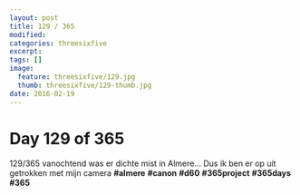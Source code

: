 ```yaml
---
layout: post
title: 129 / 365
modified:
categories: threesixfive
excerpt:
tags: []
image:
  feature: threesixfive/129.jpg
  thumb: threesixfive/129-thumb.jpg
date: 2016-02-19
---
```


# Day 129 of 365

129/365 vanochtend was er dichte mist in Almere... Dus ik ben er op uit getrokken met mijn camera **\#almere** **\#canon** **\#d60** **\#365project** **\#365days** **\#365**
